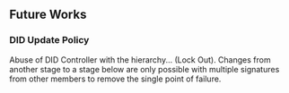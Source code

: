 ## Future Works

### DID Update Policy

Abuse of DID Controller with the hierarchy... (Lock Out). Changes from another stage to a stage below are only possible with multiple signatures from other members to remove the single point of failure.
